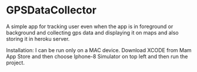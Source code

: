 # GPSDataCollector
A simple app for tracking user even when the app is in foreground or background and collecting gps data and displaying it on maps and also storing it in heroku server.

Installation: I can be run only on a MAC device. Download XCODE from Mam App Store and then choose Iphone-8 Simulator on top left and then run the project.
